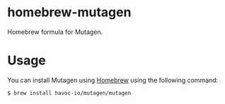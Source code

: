 # homebrew-mutagen

Homebrew formula for Mutagen.


# Usage

You can install Mutagen using [Homebrew](https://brew.sh) using the following
command:

    $ brew install havoc-io/mutagen/mutagen
